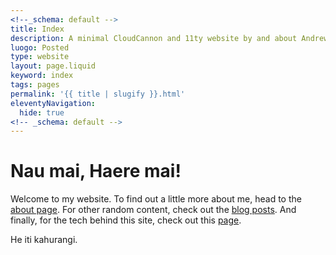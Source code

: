 ```yaml
---
<!--_schema: default -->
title: Index
description: A minimal CloudCannon and 11ty website by and about Andrew Long.
luogo: Posted
type: website
layout: page.liquid
keyword: index
tags: pages
permalink: '{{ title | slugify }}.html'
eleventyNavigation:
  hide: true
<!-- _schema: default -->
---
```

# Nau mai, Haere mai!

Welcome to my website. To find out a little more about me, head to the [about page](/about.html). For other random content, check out the [blog posts](/pages/blog/ "Index page for all blog posts."). And finally, for the tech behind this site, check out this [page](/site.html "Details about the tech used to build this website.").

He iti kahurangi.